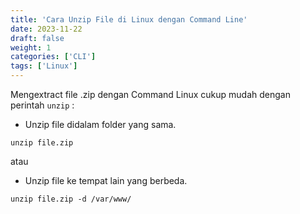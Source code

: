 ```yaml
---
title: 'Cara Unzip File di Linux dengan Command Line'
date: 2023-11-22
draft: false
weight: 1
categories: ['CLI']
tags: ['Linux']
---
```


Mengextract file .zip dengan Command Linux cukup mudah dengan perintah `unzip` :

- Unzip file didalam folder yang sama.

```
unzip file.zip
```

atau 

- Unzip file ke tempat lain yang berbeda.

```
unzip file.zip -d /var/www/
```